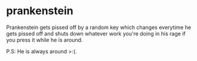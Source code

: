 # prankenstein
Prankenstein gets pissed off by a random key which changes everytime he gets pissed off and shuts down whatever work you're doing in his rage if you press it while he is around.

P.S: He is always around >:(.
